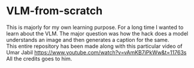 # VLM-from-scratch
This is majorly for my own learning purpose. For a long time I wanted to learn about the VLM.
The major question was how the hack does a model understands an image and then generates a caption for the same.
<br>
This entire repository has been made along with this particular video of Umar Jabil https://www.youtube.com/watch?v=vAmKB7iPkWw&t=11763s
<br>
All the credits goes to him. 